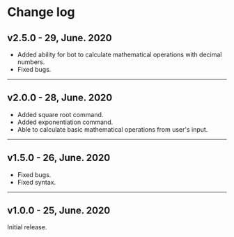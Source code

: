 # Change log

## v2.5.0 - 29, June. 2020

- Added ability for bot to calculate mathematical operations with decimal numbers.
- Fixed bugs.

---

## v2.0.0 - 28, June. 2020

- Added square root command.
- Added exponentiation command.
- Able to calculate basic mathematical operations from user's input.

---

## v1.5.0 - 26, June. 2020

- Fixed bugs.
- Fixed syntax.

---

## v1.0.0 - 25, June. 2020

Initial release.
